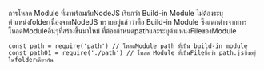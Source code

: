 การโหลด Module ที่มาพร้อมกับNodeJS เรียกว่า Build-in Module ไม่ต้องระบุตำแหน่งfolderเนื่องจากNodeJS ทราบอยู่แล้วว่าคือ Build-in Module ซึ่งแตกต่างจากการโหลดModuleอื่นๆที่สร้างขึ้นมาใหม่ ที่ต้องกำหนดpathและระบุตำแหน่งFileของModule
```
const path = require('path') // โหลดModule path ที่เป็น build-in module
const path01 = require('./path') // โหลด Module ที่เป็นFileชื่อว่า path.jsซึ่งอยู่ในfolderเดียวกัน
```
